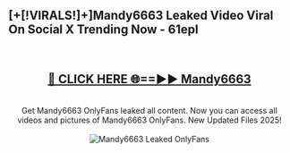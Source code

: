 <h2>[+[!VIRALS!]+]Mandy6663 Leaked Video Viral On Social X Trending Now - 61epl</h2>
<br>
<div align="center">
<h2><a href="https://libra.edu.pl?Mandy6663" rel="nofollow">🔴 CLICK HERE 🌐==►► Mandy6663</a></h2>
<br>
Get Mandy6663 OnlyFans leaked all content. Now you can access all videos and pictures of Mandy6663 OnlyFans. New Updated Files 2025!
<br>
<br>
<a href="https://libra.edu.pl?Mandy6663" rel="nofollow" data-target="animated-image.originalLink"><img src="https://i.ibb.co.com/WyWwxjT/player-gif2.gif" alt="Mandy6663 Leaked OnlyFans" style="max-width: 100%; display: inline-block;" data-target="animated-image.originalImage"></a>
</div>
<br>